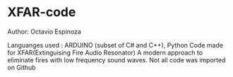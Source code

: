 # XFAR-code
Author: Octavio Espinoza

Languanges used : 
  ARDUINO (subset of C# and C++),  Python 
Code made for XFAR(Extinguising Fire Audio Resonator) A modern approach to eliminate fires with low frequency sound waves.
Not all code was imported on Github 
